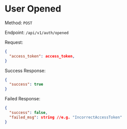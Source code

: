 # User Opened

Method: `POST`

Endpoint: `/api/v1/auth/opened`

Request:

```json
{
  "access_token": access_token,
}
```

Success Response:

```json
{
  "success": true
}
```

Failed Response:

```json
{
  "success": false,
  "failed_msg": string //e.g. "IncorrectAccessToken"
}
```
